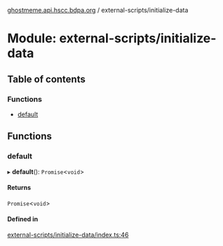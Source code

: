 [ghostmeme.api.hscc.bdpa.org][1] / external-scripts/initialize-data

# Module: external-scripts/initialize-data

## Table of contents

### Functions

- [default][2]

## Functions

### default

▸ **default**(): `Promise`<`void`>

#### Returns

`Promise`<`void`>

#### Defined in

[external-scripts/initialize-data/index.ts:46][3]

[1]: ../README.md
[2]: external_scripts_initialize_data.md#default
[3]:
  https://github.com/nhscc/ghostmeme.api.hscc.bdpa.org/blob/314b1d1/external-scripts/initialize-data/index.ts#L46
